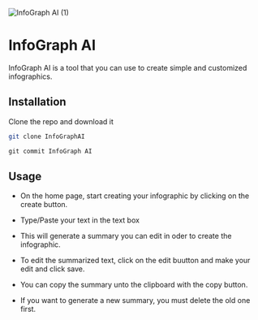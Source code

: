 ![InfoGraph AI (1)](https://github.com/Gliz23/trial-repo/assets/102699848/9bfd2b25-50b0-41a4-b0da-d821236c8771)


# InfoGraph AI

InfoGraph AI is a tool that you can use to create simple and customized infographics.

## Installation

Clone the repo and download it

```bash
git clone InfoGraphAI
```

```python
git commit InfoGraph AI
```

## Usage

- On the home page, start creating your infographic by clicking on the create button.

- Type/Paste your text in the text box

- This will generate a summary you can edit in oder to create the infographic.

- To edit the summarized text, click on the edit buutton and make your edit and click save.

- You can copy the summary unto the clipboard with the copy button.

- If you want to generate a new summary, you must delete the old one first.
